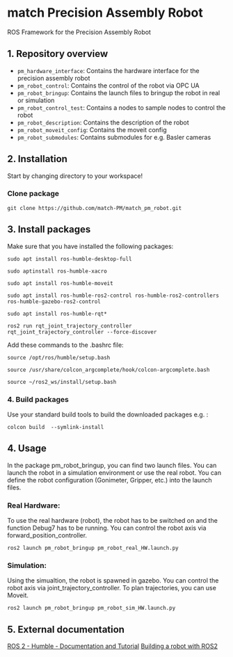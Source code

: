 # match Precision Assembly Robot 
ROS Framework for the Precision Assembly Robot
## 1. Repository overview
* `pm_hardware_interface`: Contains the hardware interface for the precision assembly robot
* `pm_robot_control`: Contains the control of the robot via OPC UA
* `pm_robot_bringup`: Contains the launch files to bringup the robot in real or simulation
* `pm_robot_control_test`: Contains a nodes to sample nodes to control the robot
* `pm_robot_description`: Contains the description of the robot 
* `pm_robot_moveit_config`: Contains the moveit config 
* `pm_robot_submodules`: Contains submodules for e.g. Basler cameras


## 2. Installation 
Start by changing directory to your workspace!

### Clone package
```
git clone https://github.com/match-PM/match_pm_robot.git
```
## 3. Install packages
Make sure that you have installed the following packages:

```
sudo apt install ros-humble-desktop-full
```
```
sudo aptinstall ros-humble-xacro
```
```
sudo apt install ros-humble-moveit
```
```
sudo apt install ros-humble-ros2-control ros-humble-ros2-controllers ros-humble-gazebo-ros2-control
```
```
sudo apt install ros-humble-rqt*
```
```
ros2 run rqt_joint_trajectory_controller rqt_joint_trajectory_controller --force-discover
```
Add these commands to the .bashrc file: 
```
source /opt/ros/humble/setup.bash
```
```
source /usr/share/colcon_argcomplete/hook/colcon-argcomplete.bash
```
```
source ~/ros2_ws/install/setup.bash
```

### 4. Build packages
Use your standard build tools to build the downloaded packages e.g. : 
```
colcon build  --symlink-install
```


## 4. Usage
In the package pm_robot_bringup, you can find two launch files. 
You can launch the robot in a simulation environment or use the real robot.
You can define the robot configuration (Gonimeter, Gripper, etc.) into the launch files. 

### Real Hardware:
To use the real hardware (robot), the robot has to be switched on and the function Debug7 has to be running. You can control the robot axis via forward_position_controller. 

```
ros2 launch pm_robot_bringup pm_robot_real_HW.launch.py 
```
### Simulation:
Using the simualtion, the robot is spawned in gazebo. You can control the robot axis via joint_trajectory_controller. To plan trajectories, you can use Moveit. 
```
ros2 launch pm_robot_bringup pm_robot_sim_HW.launch.py 
```

## 5. External documentation
[ROS 2 - Humble - Documentation and Tutorial](https://docs.ros.org/en/humble/Tutorials/Beginner-Client-Libraries/Colcon-Tutorial.html)
[Building a robot with ROS2](https://www.youtube.com/@ArticulatedRobotics/playlists)


